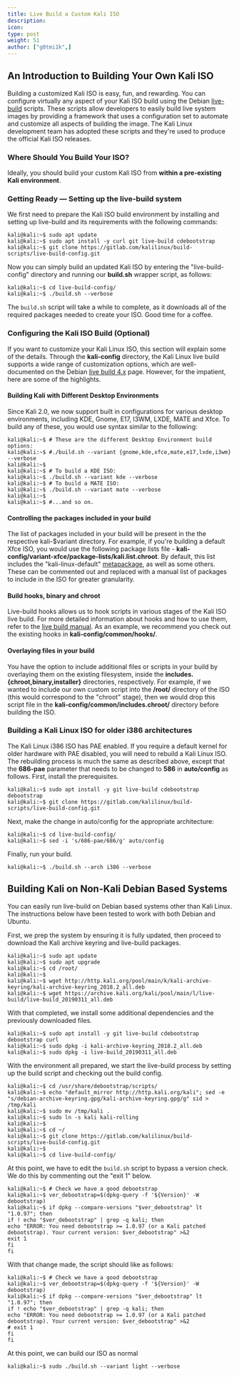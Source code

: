 ```yaml
---
title: Live Build a Custom Kali ISO
description:
icon:
type: post
weight: 51
author: ["g0tmi1k",]
---
```


## An Introduction to Building Your Own Kali ISO

Building a customized Kali ISO is easy, fun, and rewarding. You can configure virtually any aspect of your Kali ISO build using the Debian [live-build](https://live-team.pages.debian.net/live-manual/html/live-manual/index.en.html) scripts. These scripts allow developers to easily build live system images by providing a framework that uses a configuration set to automate and customize all aspects of building the image. The Kali Linux development team has adopted these scripts and they're used to produce the official Kali ISO releases.

### Where Should You Build Your ISO?

Ideally, you should build your custom Kali ISO from **within a pre-existing Kali environment**.

### Getting Ready — Setting up the live-build system

We first need to prepare the Kali ISO build environment by installing and setting up live-build and its requirements with the following commands:

```console
kali@kali:~$ sudo apt update
kali@kali:~$ sudo apt install -y curl git live-build cdebootstrap
kali@kali:~$ git clone https://gitlab.com/kalilinux/build-scripts/live-build-config.git
```

Now you can simply build an updated Kali ISO by entering the "live-build-config" directory and running our **build.sh** wrapper script, as follows:

```console
kali@kali:~$ cd live-build-config/
kali@kali:~$ ./build.sh --verbose
```

The `build.sh` script will take a while to complete, as it downloads all of the required packages needed to create your ISO. Good time for a coffee.

### Configuring the Kali ISO Build (Optional)

If you want to customize your Kali Linux ISO, this section will explain some of the details. Through the **kali-config** directory, the Kali Linux live build supports a wide range of customization options, which are well-documented on the Debian [live build 4.x](https://live-team.pages.debian.net/live-manual/html/live-manual/customization-overview.en.html) page. However, for the impatient, here are some of the highlights.

#### Building Kali with Different Desktop Environments

Since Kali 2.0, we now support built in configurations for various desktop environments, including KDE, Gnome, E17, I3WM, LXDE, MATE and Xfce. To build any of these, you would use syntax similar to the following:

```console
kali@kali:~$ # These are the different Desktop Environment build options:
kali@kali:~$ #./build.sh --variant {gnome,kde,xfce,mate,e17,lxde,i3wm} --verbose
kali@kali:~$
kali@kali:~$ # To build a KDE ISO:
kali@kali:~$ ./build.sh --variant kde --verbose
kali@kali:~$ # To build a MATE ISO:
kali@kali:~$ ./build.sh --variant mate --verbose
kali@kali:~$
kali@kali:~$ #...and so on.
```

#### Controlling the packages included in your build

The list of packages included in your build will be present in the the respective kali-$variant directory. For example, if you're building a default Xfce ISO, you would use the following package lists file - **kali-config/variant-xfce/package-lists/kali.list.chroot**. By default, this list includes the "kali-linux-default" [metapackage](/docs/general-use/metapackages/), as well as some others. These can be commented out and replaced with a manual list of packages to include in the ISO for greater granularity.

#### Build hooks, binary and chroot

Live-build hooks allows us to hook scripts in various stages of the Kali ISO live build. For more detailed information about hooks and how to use them, refer to the [live build manual](https://live-team.pages.debian.net/live-manual/html/live-manual/customizing-contents.en.html#507). As an example, we recommend you check out the existing hooks in **kali-config/common/hooks/**.

#### Overlaying files in your build

You have the option to include additional files or scripts in your build by overlaying them on the existing filesystem, inside the **includes.{chroot,binary,installer}** directories, respectively. For example, if we wanted to include our own custom script into the **/root/** directory of the ISO (this would correspond to the "chroot" stage), then we would drop this script file in the **kali-config/common/includes.chroot/** directory before building the ISO.

### Building a Kali Linux ISO for older i386 architectures

The Kali Linux i386 ISO has PAE enabled. If you require a default kernel for older hardware with PAE disabled, you will need to rebuild a Kali Linux ISO. The rebuilding process is much the same as described above, except that the **686-pae** parameter that needs to be changed to **586** in **auto/config** as follows. First, install the prerequisites.

```console
kali@kali:~$ sudo apt install -y git live-build cdebootstrap debootstrap
kali@kali:~$ git clone https://gitlab.com/kalilinux/build-scripts/live-build-config.git
```

Next, make the change in auto/config for the appropriate architecture:

```console
kali@kali:~$ cd live-build-config/
kali@kali:~$ sed -i 's/686-pae/686/g' auto/config
```

Finally, run your build.

```console
kali@kali:~$ ./build.sh --arch i386 --verbose
```

## Building Kali on Non-Kali Debian Based Systems

You can easily run live-build on Debian based systems other than Kali Linux. The instructions below have been tested to work with both Debian and Ubuntu.

First, we prep the system by ensuring it is fully updated, then proceed to download the Kali archive keyring and live-build packages.

```console
kali@kali:~$ sudo apt update
kali@kali:~$ sudo apt upgrade
kali@kali:~$ cd /root/
kali@kali:~$
kali@kali:~$ wget http://http.kali.org/pool/main/k/kali-archive-keyring/kali-archive-keyring_2018.2_all.deb
kali@kali:~$ wget https://archive.kali.org/kali/pool/main/l/live-build/live-build_20190311_all.deb
```

With that completed, we install some additional dependencies and the previously downloaded files.

```console
kali@kali:~$ sudo apt install -y git live-build cdebootstrap debootstrap curl
kali@kali:~$ sudo dpkg -i kali-archive-keyring_2018.2_all.deb
kali@kali:~$ sudo dpkg -i live-build_20190311_all.deb
```

With the environment all prepared, we start the live-build process by setting up the build script and checking out the build config.

```console
kali@kali:~$ cd /usr/share/debootstrap/scripts/
kali@kali:~$ echo "default_mirror http://http.kali.org/kali"; sed -e "s/debian-archive-keyring.gpg/kali-archive-keyring.gpg/g" sid > /tmp/kali
kali@kali:~$ sudo mv /tmp/kali .
kali@kali:~$ sudo ln -s kali kali-rolling
kali@kali:~$
kali@kali:~$ cd ~/
kali@kali:~$ git clone https://gitlab.com/kalilinux/build-scripts/live-build-config.git
kali@kali:~$
kali@kali:~$ cd live-build-config/
```

At this point, we have to edit the `build.sh` script to bypass a version check. We do this by commenting out the "exit 1" below.

```console
kali@kali:~$ # Check we have a good debootstrap
kali@kali:~$ ver_debootstrap=$(dpkg-query -f '${Version}' -W debootstrap)
kali@kali:~$ if dpkg --compare-versions "$ver_debootstrap" lt "1.0.97"; then
if ! echo "$ver_debootstrap" | grep -q kali; then
echo "ERROR: You need debootstrap >= 1.0.97 (or a Kali patched debootstrap). Your current version: $ver_debootstrap" >&2
exit 1
fi
fi
```

With that change made, the script should like as follows:

```console
kali@kali:~$ # Check we have a good debootstrap
kali@kali:~$ ver_debootstrap=$(dpkg-query -f '${Version}' -W debootstrap)
kali@kali:~$ if dpkg --compare-versions "$ver_debootstrap" lt "1.0.97"; then
if ! echo "$ver_debootstrap" | grep -q kali; then
echo "ERROR: You need debootstrap >= 1.0.97 (or a Kali patched debootstrap). Your current version: $ver_debootstrap" >&2
# exit 1
fi
fi
```

At this point, we can build our ISO as normal

```console
kali@kali:~$ sudo ./build.sh --variant light --verbose
```
